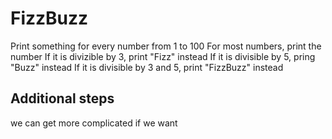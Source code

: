 # FizzBuzz

Print something for every number from 1 to 100
For most numbers, print the number
If it is divizible by 3, print "Fizz" instead
If it is divisible by 5, pring "Buzz" instead
If it is divisible by 3 and 5, print "FizzBuzz" instead

## Additional steps

we can get more complicated if we want

